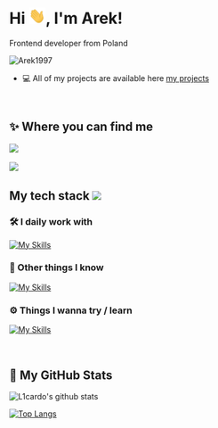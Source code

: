 # Hi <img src="https://raw.githubusercontent.com/parth-27/parth-27/master/Hi.gif" width="30px">, I'm Arek!
Frontend developer from Poland

<img src="https://komarev.com/ghpvc/?username=Arek1997&label=Profile%20views&color=0e75b6&style=flat" alt="Arek1997" /> 

<!-- - 🔭 I’m currently working on learning <img height="20px" src="https://raw.githubusercontent.com/rahulbanerjee26/githubAboutMeGenerator/main/icons/cypress.svg"> Cypress / Testing -->
- 💻 All of my projects are available here [my projects](https://github.com/Arek1997?tab=repositories)
<br/>

## ✨ Where you can find me
[![](https://img.shields.io/badge/LinkedIn-%230077B5.svg?&style=flat-square&logo=linkedin&logoColor=white)](https://www.linkedin.com/in/arkadiusz-szewczyk-b93b33240/)

[![](https://img.shields.io/badge/Facebook-%231877F2.svg?&style=flat-square&logo=facebook&logoColor=white)](https://www.facebook.com/arek.szewczyk97)
  
## My tech stack <img src = "https://media2.giphy.com/media/QssGEmpkyEOhBCb7e1/giphy.gif?cid=ecf05e47a0n3gi1bfqntqmob8g9aid1oyj2wr3ds3mg700bl&rid=giphy.gif" width = 32px>

### 🛠️ I daily work with
[![My Skills](https://skillicons.dev/icons?i=html,css,sass,tailwind,styledcomponents,js,ts,react,nextjs,git)](https://skillicons.dev)

### 🧠 Other things I know
[![My Skills](https://skillicons.dev/icons?i=bootstrap,materialui,redux,astro,jest,vite,firebase,gulp)](https://skillicons.dev)

### ⚙️ Things I wanna try / learn
[![My Skills](https://skillicons.dev/icons?i=vue,electron,nodejs,express,nest)](https://skillicons.dev)

<br/>

## 📝 My GitHub Stats


![L1cardo's github stats](https://github-readme-stats.vercel.app/api?username=Arek1997&show_icons=true&bg_color=0,000000,130F40&text_color=D3D3D3&title_color=7A7ADB&icon_color=2234AE)

[![Top Langs](https://github-readme-stats.vercel.app/api/top-langs/?username=Arek1997&layout=compact&title_color=7A7ADB&text_color=D3D3D3&bg_color=0,000000,130F40)](https://github.com/Arek1997/github-readme-stats)





